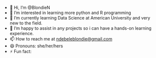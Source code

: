 - 👋 Hi, I’m @BlondieN
- 👀 I’m interested in learning more python and R programming 
- 🌱 I’m currently learning Data Science at American University and very new to the field.
- 💞️ I’m happy to assist in any projects so i can have a hands-on learning experience. 
- 📫 How to reach me at ndebeleblondie@gmail.com
- 😄 Pronouns: she/her/hers
- ⚡ Fun fact: 

<!---
BlondieN/BlondieN is a ✨ special ✨ repository because its `README.md` (this file) appears on your GitHub profile.
You can click the Preview link to take a look at your changes.
--->
